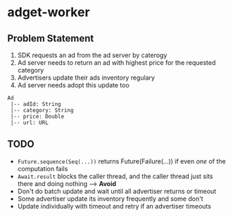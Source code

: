 # adget-worker

## Problem Statement
1. SDK requests an ad from the ad server by caterogy
2. Ad server needs to return an ad with highest price for the requested category
3. Advertisers update their ads inventory regulary
4. Ad server needs adopt this update too

```
Ad
 |-- adId: String
 |-- category: String
 |-- price: Double
 |-- url: URL
```


## TODO
 - `Future.sequence(Seq(...))` returns Future(Failure(...)) if even _one_ of the computation fails
 - `Await.result` blocks the caller thread, and the caller thread just sits there and doing nothing --> **Avoid**
 - Don't do batch update and wait until all advertiser returns or timeout
 - Some advertiser update its inventory frequently and some don't
 - Update individually with timeout and retry if an advertiser timeouts
 
